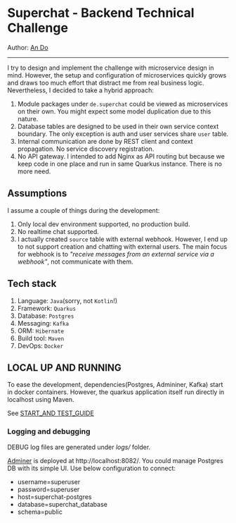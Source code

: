 # Superchat - Backend Technical Challenge
Author: [An Do](ando.devel@gmail.com)

-----------------------------------------
I try to design and implement the challenge with microservice design in mind.
However, the setup and configuration of microservices quickly grows
and draws too much effort that distract me from real business logic.
Nevertheless, I decided to take a hybrid approach:
1. Module packages under `de.superchat` could be viewed as microservices on their own.
   You might expect some model duplication due to this nature.
2. Database tables are designed to be used in their own service context boundary. 
   The only exception is auth and user services share `user` table.
3. Internal communication are done by REST client and context propagation.
   No service discovery registration.
4. No API gateway. I intended to add Nginx as API routing but because we keep code in 
   one place and run in same Quarkus instance. There is no more need.

## Assumptions
I assume a couple of things during the development:
1. Only local dev environment supported, no production build.
2. No realtime chat supported.
3. I actually created `source` table with external webhook.
   However, I end up to not support creation and chatting with external users.
   The main focus for webhook is to _"receive messages from an external service via a webhook"_,
   not communicate with them.
   
## Tech stack
1. Language: `Java`(sorry, not `Kotlin`!)
2. Framework: `Quarkus`
3. Database: `Postgres`
4. Messaging: `Kafka`
5. ORM: `Hibernate`
6. Build tool: `Maven`
7. DevOps: `Docker`

## LOCAL UP AND RUNNING
To ease the development, dependencies(Postgres, Admininer, Kafka) start in docker containers.
However, the quarkus application itself run directly in localhost using Maven.

See [START_AND TEST_GUIDE](START_AND_TEST.md)

### Logging and debugging
DEBUG log files are generated under _logs/_ folder.

[Adminer](https://www.adminer.org/) is deployed at http://localhost:8082/. 
You could manage Postgres DB with its simple UI. Use below configuration to connect:
- username=superuser
- password=superuser
- host=superchat-postgres
- database=superchat_database
- schema=public